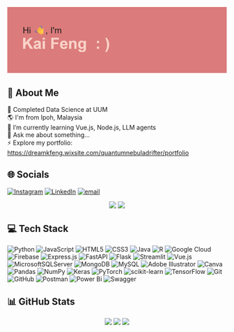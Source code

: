 ![header](header.png)
## 💫 About Me
🔭 Completed Data Science at UUM<br>🌎 I'm from Ipoh, Malaysia<br>🌱 I’m currently learning Vue.js, Node.js, LLM agents<br>💬 Ask me about something...<br>⚡ Explore my portfolio: https://dreamkfeng.wixsite.com/quantumnebuladrifter/portfolio<br>

## 🌐 Socials
[![Instagram](https://img.shields.io/badge/Instagram-%23E4405F.svg?logo=Instagram&logoColor=white)](https://instagram.com/k_feng0108) [![LinkedIn](https://img.shields.io/badge/LinkedIn-%230077B5.svg?logo=linkedin&logoColor=white)](https://linkedin.com/in/kong-kai-feng-08a93530b) [![email](https://img.shields.io/badge/Email-D14836?logo=gmail&logoColor=white)](mailto:dreamkfeng@gmail.com) 

<div align="center">

  <img src="https://media.giphy.com/media/v1.Y2lkPTc5MGI3NjExa3JqbGYxZnQ1dGZvMWt0aHE3MHEwdjB2OWpmMWxyZWhmdDU1ZW82eSZlcD12MV9naWZzX3NlYXJjaCZjdD1n/8Bfu9V4SceZZS/giphy.gif" width="300" />
  <img src="https://media.giphy.com/media/v1.Y2lkPWVjZjA1ZTQ3MWYzdmJjNWdjaDl4cHo0ZWxtdDl3aWpqbDN6djFnaWdrNWppZTQ5YyZlcD12MV9naWZzX3NlYXJjaCZjdD1n/RQNzDjwJSOble/giphy.gif" width="300" />

</div>

## 💻 Tech Stack
![Python](https://img.shields.io/badge/python-3670A0?style=flat&logo=python&logoColor=ffdd54) ![JavaScript](https://img.shields.io/badge/javascript-%23323330.svg?style=flat&logo=javascript&logoColor=%23F7DF1E) ![HTML5](https://img.shields.io/badge/html5-%23E34F26.svg?style=flat&logo=html5&logoColor=white) ![CSS3](https://img.shields.io/badge/css3-%231572B6.svg?style=flat&logo=css3&logoColor=white) ![Java](https://img.shields.io/badge/java-%23ED8B00.svg?style=flat&logo=openjdk&logoColor=white) ![R](https://img.shields.io/badge/r-%23276DC3.svg?style=flat&logo=r&logoColor=white) ![Google Cloud](https://img.shields.io/badge/GoogleCloud-%234285F4.svg?style=flat&logo=google-cloud&logoColor=white) ![Firebase](https://img.shields.io/badge/firebase-%23039BE5.svg?style=flat&logo=firebase) ![Express.js](https://img.shields.io/badge/express.js-%23404d59.svg?style=flat&logo=express&logoColor=%2361DAFB) ![FastAPI](https://img.shields.io/badge/FastAPI-005571?style=flat&logo=fastapi) ![Flask](https://img.shields.io/badge/flask-%23000.svg?style=flat&logo=flask&logoColor=white) ![Streamlit](https://img.shields.io/badge/Streamlit-%23FE4B4B.svg?style=flat&logo=streamlit&logoColor=white) ![Vue.js](https://img.shields.io/badge/vue.js-%2335495e.svg?style=flat&logo=vuedotjs&logoColor=%234FC08D) ![MicrosoftSQLServer](https://img.shields.io/badge/Microsoft%20SQL%20Server-CC2927?style=flat&logo=microsoft%20sql%20server&logoColor=white) ![MongoDB](https://img.shields.io/badge/MongoDB-%234ea94b.svg?style=flat&logo=mongodb&logoColor=white) ![MySQL](https://img.shields.io/badge/mysql-4479A1.svg?style=flat&logo=mysql&logoColor=white) ![Adobe Illustrator](https://img.shields.io/badge/adobe%20illustrator-%23FF9A00.svg?style=flat&logo=adobe%20illustrator&logoColor=white) ![Canva](https://img.shields.io/badge/Canva-%2300C4CC.svg?style=flat&logo=Canva&logoColor=white) ![Pandas](https://img.shields.io/badge/pandas-%23150458.svg?style=flat&logo=pandas&logoColor=white) ![NumPy](https://img.shields.io/badge/numpy-%23013243.svg?style=flat&logo=numpy&logoColor=white) ![Keras](https://img.shields.io/badge/Keras-%23D00000.svg?style=flat&logo=Keras&logoColor=white) ![PyTorch](https://img.shields.io/badge/PyTorch-%23EE4C2C.svg?style=flat&logo=PyTorch&logoColor=white) ![scikit-learn](https://img.shields.io/badge/scikit--learn-%23F7931E.svg?style=flat&logo=scikit-learn&logoColor=white) ![TensorFlow](https://img.shields.io/badge/TensorFlow-%23FF6F00.svg?style=flat&logo=TensorFlow&logoColor=white) ![Git](https://img.shields.io/badge/git-%23F05033.svg?style=flat&logo=git&logoColor=white) ![GitHub](https://img.shields.io/badge/github-%23121011.svg?style=flat&logo=github&logoColor=white) ![Postman](https://img.shields.io/badge/Postman-FF6C37?style=flat&logo=postman&logoColor=white) ![Power Bi](https://img.shields.io/badge/power_bi-F2C811?style=flat&logo=powerbi&logoColor=black) ![Swagger](https://img.shields.io/badge/-Swagger-%23Clojure?style=flat&logo=swagger&logoColor=white)

## 📊 GitHub Stats
<div align="center">

  <img src="https://github-readme-stats.vercel.app/api/top-langs/?username=kaifeng-cmd&theme=dracula&hide_border=true&include_all_commits=false&count_private=false&layout=compact" />
  
  <img src="https://github-readme-stats.vercel.app/api?username=kaifeng-cmd&theme=dracula&hide_border=true&include_all_commits=false&count_private=false" />
  
  <img src="https://nirzak-streak-stats.vercel.app/?user=kaifeng-cmd&theme=dracula&hide_border=true" />

</div>


<!-- Proudly created with GPRM ( https://gprm.itsvg.in ) -->
